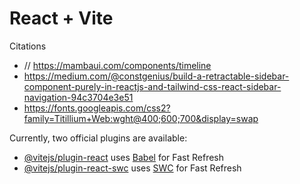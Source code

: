 # React + Vite

Citations 
- // https://mambaui.com/components/timeline
- https://medium.com/@constgenius/build-a-retractable-sidebar-component-purely-in-reactjs-and-tailwind-css-react-sidebar-navigation-94c3704e3e51
- https://fonts.googleapis.com/css2?family=Titillium+Web:wght@400;600;700&display=swap



Currently, two official plugins are available:

- [@vitejs/plugin-react](https://github.com/vitejs/vite-plugin-react/blob/main/packages/plugin-react/README.md) uses [Babel](https://babeljs.io/) for Fast Refresh
- [@vitejs/plugin-react-swc](https://github.com/vitejs/vite-plugin-react-swc) uses [SWC](https://swc.rs/) for Fast Refresh
